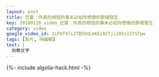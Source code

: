 ```yaml
---
layout: post
title: 巴夏：你真的相信的事未必如你想像的那樣發生
key: 20180120_video_巴夏：你真的相信的事未必如你想像的那樣發生
category: video
google_video_id: 1LPXT97iZ7B5SHLeKEiACTji28SsI37STpw
tags: [影片, 待編輯]
text: |
  尚無文字
---
```


{%- include algolia-hack.html -%}
